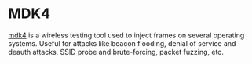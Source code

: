 # MDK4

[mdk4](https://github.com/aircrack-ng/mdk4) is a wireless testing tool used to inject frames on several operating systems. Useful for attacks like beacon flooding, denial of service and deauth attacks, SSID probe and brute-forcing, packet fuzzing, etc.